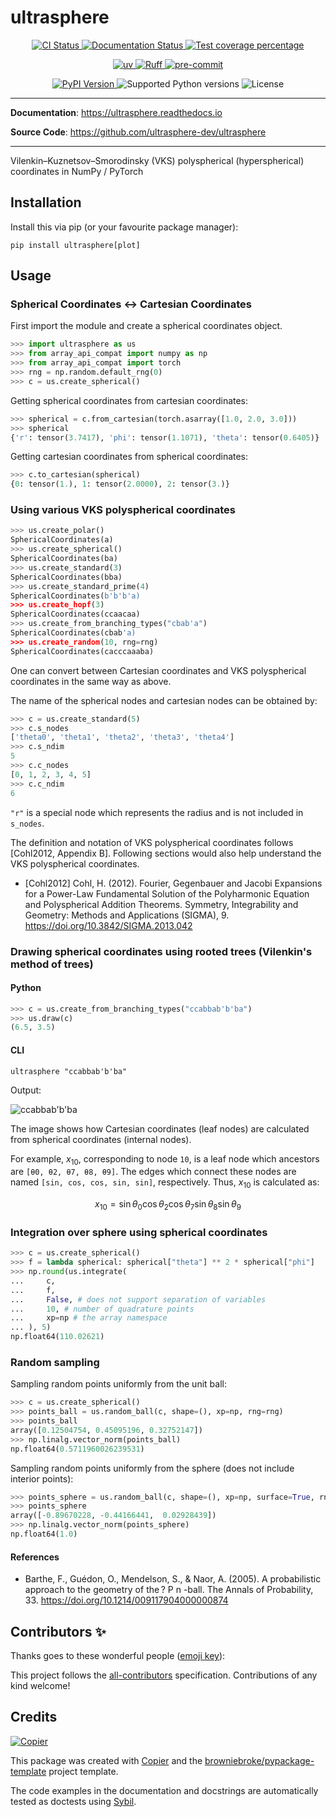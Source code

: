 # ultrasphere

<p align="center">
  <a href="https://github.com/ultrasphere-dev/ultrasphere/actions/workflows/ci.yml?query=branch%3Amain">
    <img src="https://img.shields.io/github/actions/workflow/status/ultrasphere-dev/ultrasphere/ci.yml?branch=main&label=CI&logo=github&style=flat-square" alt="CI Status" >
  </a>
  <a href="https://ultrasphere.readthedocs.io">
    <img src="https://img.shields.io/readthedocs/ultrasphere.svg?logo=read-the-docs&logoColor=fff&style=flat-square" alt="Documentation Status">
  </a>
  <a href="https://codecov.io/gh/ultrasphere-dev/ultrasphere">
    <img src="https://img.shields.io/codecov/c/github/ultrasphere-dev/ultrasphere.svg?logo=codecov&logoColor=fff&style=flat-square" alt="Test coverage percentage">
  </a>
</p>
<p align="center">
  <a href="https://github.com/astral-sh/uv">
    <img src="https://img.shields.io/endpoint?url=https://raw.githubusercontent.com/astral-sh/uv/main/assets/badge/v0.json" alt="uv">
  </a>
  <a href="https://github.com/astral-sh/ruff">
    <img src="https://img.shields.io/endpoint?url=https://raw.githubusercontent.com/astral-sh/ruff/main/assets/badge/v2.json" alt="Ruff">
  </a>
  <a href="https://github.com/pre-commit/pre-commit">
    <img src="https://img.shields.io/badge/pre--commit-enabled-brightgreen?logo=pre-commit&logoColor=white&style=flat-square" alt="pre-commit">
  </a>
</p>
<p align="center">
  <a href="https://pypi.org/project/ultrasphere/">
    <img src="https://img.shields.io/pypi/v/ultrasphere.svg?logo=python&logoColor=fff&style=flat-square" alt="PyPI Version">
  </a>
  <img src="https://img.shields.io/pypi/pyversions/ultrasphere.svg?style=flat-square&logo=python&amp;logoColor=fff" alt="Supported Python versions">
  <img src="https://img.shields.io/pypi/l/ultrasphere.svg?style=flat-square" alt="License">
</p>

---

**Documentation**: <a href="https://ultrasphere.readthedocs.io" target="_blank">https://ultrasphere.readthedocs.io </a>

**Source Code**: <a href="https://github.com/ultrasphere-dev/ultrasphere" target="_blank">https://github.com/ultrasphere-dev/ultrasphere </a>

---

Vilenkin–Kuznetsov–Smorodinsky (VKS) polyspherical (hyperspherical) coordinates in NumPy / PyTorch

## Installation

Install this via pip (or your favourite package manager):

```shell
pip install ultrasphere[plot]
```

## Usage

### Spherical Coordinates ↔ Cartesian Coordinates

First import the module and create a spherical coordinates object.

```python
>>> import ultrasphere as us
>>> from array_api_compat import numpy as np
>>> from array_api_compat import torch
>>> rng = np.random.default_rng(0)
>>> c = us.create_spherical()
```

Getting spherical coordinates from cartesian coordinates:

```python
>>> spherical = c.from_cartesian(torch.asarray([1.0, 2.0, 3.0]))
>>> spherical
{'r': tensor(3.7417), 'phi': tensor(1.1071), 'theta': tensor(0.6405)}
```

Getting cartesian coordinates from spherical coordinates:

```python
>>> c.to_cartesian(spherical)
{0: tensor(1.), 1: tensor(2.0000), 2: tensor(3.)}
```

### Using various VKS polyspherical coordinates

```python
>>> us.create_polar()
SphericalCoordinates(a)
>>> us.create_spherical()
SphericalCoordinates(ba)
>>> us.create_standard(3)
SphericalCoordinates(bba)
>>> us.create_standard_prime(4)
SphericalCoordinates(b'b'b'a)
>>> us.create_hopf(3)
SphericalCoordinates(ccaacaa)
>>> us.create_from_branching_types("cbab'a")
SphericalCoordinates(cbab'a)
>>> us.create_random(10, rng=rng)
SphericalCoordinates(cacccaaaba)
```

One can convert between Cartesian coordinates and VKS polyspherical coordinates in the same way as above.

The name of the spherical nodes and cartesian nodes can be obtained by:

```python
>>> c = us.create_standard(5)
>>> c.s_nodes
['theta0', 'theta1', 'theta2', 'theta3', 'theta4']
>>> c.s_ndim
5
>>> c.c_nodes
[0, 1, 2, 3, 4, 5]
>>> c.c_ndim
6
```

`"r"` is a special node which represents the radius and is not included in `s_nodes`.

The definition and notation of VKS polyspherical coordinates follows [Cohl2012, Appendix B].
Following sections would also help understand the VKS polyspherical coordinates.

- [Cohl2012] Cohl, H. (2012). Fourier, Gegenbauer and Jacobi Expansions for a Power-Law Fundamental Solution of the Polyharmonic Equation and Polyspherical Addition Theorems. Symmetry, Integrability and Geometry: Methods and Applications (SIGMA), 9. https://doi.org/10.3842/SIGMA.2013.042

### Drawing spherical coordinates using rooted trees (Vilenkin's method of trees)

#### Python

<!-- skip: start -->

```python
>>> c = us.create_from_branching_types("ccabbab'b'ba")
>>> us.draw(c)
(6.5, 3.5)
```

<!-- skip: end -->

#### CLI

```shell
ultrasphere "ccabbab'b'ba"
```

Output:

![ccabbab'b'ba](https://raw.githubusercontent.com/ultrasphere-dev/ultrasphere/main/coordinates.jpg)

The image shows how Cartesian coordinates (leaf nodes) are calculated from spherical coordinates (internal nodes).

For example, $x_{10}$, corresponding to node `10`, is a leaf node which ancestors are `[θ0, θ2, θ7, θ8, θ9]`. The edges which connect these nodes are named `[sin, cos, cos, sin, sin]`, respectively. Thus, $x_{10}$ is calculated as:

$$
x_{10} = \sin \theta_0 \cos \theta_2 \cos \theta_7 \sin \theta_8 \sin \theta_9
$$

### Integration over sphere using spherical coordinates

```python
>>> c = us.create_spherical()
>>> f = lambda spherical: spherical["theta"] ** 2 * spherical["phi"]
>>> np.round(us.integrate(
...     c,
...     f,
...     False, # does not support separation of variables
...     10, # number of quadrature points
...     xp=np # the array namespace
... ), 5)
np.float64(110.02621)
```

### Random sampling

Sampling random points uniformly from the unit ball:

```python
>>> c = us.create_spherical()
>>> points_ball = us.random_ball(c, shape=(), xp=np, rng=rng)
>>> points_ball
array([0.12504754, 0.45095196, 0.32752147])
>>> np.linalg.vector_norm(points_ball)
np.float64(0.5711960026239531)
```

Sampling random points uniformly from the sphere (does not include interior points):

```python
>>> points_sphere = us.random_ball(c, shape=(), xp=np, surface=True, rng=rng)
>>> points_sphere
array([-0.89670228, -0.44166441,  0.02928439])
>>> np.linalg.vector_norm(points_sphere)
np.float64(1.0)
```

#### References

- Barthe, F., Guédon, O., Mendelson, S., & Naor, A. (2005). A probabilistic approach to the geometry of the ? P n -ball. The Annals of Probability, 33. https://doi.org/10.1214/009117904000000874

## Contributors ✨

Thanks goes to these wonderful people ([emoji key](https://allcontributors.org/docs/en/emoji-key)):

<!-- prettier-ignore-start -->
<!-- ALL-CONTRIBUTORS-LIST:START - Do not remove or modify this section -->
<!-- markdownlint-disable -->
<!-- markdownlint-enable -->
<!-- ALL-CONTRIBUTORS-LIST:END -->
<!-- prettier-ignore-end -->

This project follows the [all-contributors](https://github.com/all-contributors/all-contributors) specification. Contributions of any kind welcome!

## Credits

[![Copier](https://img.shields.io/endpoint?url=https://raw.githubusercontent.com/copier-org/copier/master/img/badge/badge-grayscale-inverted-border-orange.json)](https://github.com/copier-org/copier)

This package was created with
[Copier](https://copier.readthedocs.io/) and the
[browniebroke/pypackage-template](https://github.com/browniebroke/pypackage-template)
project template.

The code examples in the documentation and docstrings are
automatically tested as doctests using [Sybil](https://sybil.readthedocs.io/).
